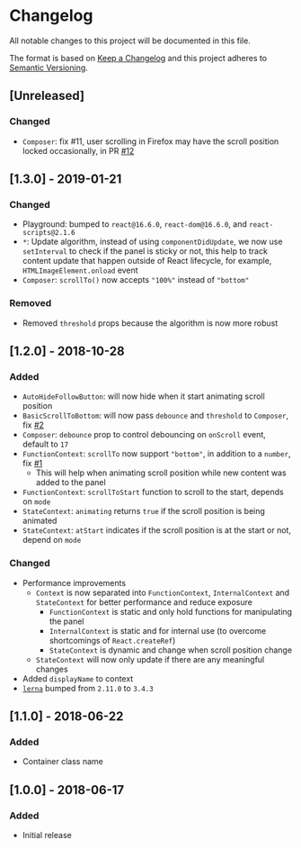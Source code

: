 # Changelog
All notable changes to this project will be documented in this file.

The format is based on [Keep a Changelog](http://keepachangelog.com/en/1.0.0/)
and this project adheres to [Semantic Versioning](http://semver.org/spec/v2.0.0.html).

## [Unreleased]
### Changed
- `Composer`: fix #11, user scrolling in Firefox may have the scroll position locked occasionally, in PR [#12](https://github.com/compulim/react-scroll-to-bottom/issues/12)

## [1.3.0] - 2019-01-21
### Changed
- Playground: bumped to `react@16.6.0`, `react-dom@16.6.0`, and `react-scripts@2.1.6`
- `*`: Update algorithm, instead of using `componentDidUpdate`, we now use `setInterval` to check if the panel is sticky or not, this help to track content update that happen outside of React lifecycle, for example, `HTMLImageElement.onload` event
- `Composer`: `scrollTo()` now accepts `"100%"` instead of `"bottom"`

### Removed
- Removed `threshold` props because the algorithm is now more robust

## [1.2.0] - 2018-10-28
### Added
- `AutoHideFollowButton`: will now hide when it start animating scroll position
- `BasicScrollToBottom`: will now pass `debounce` and `threshold` to `Composer`, fix [#2](https://github.com/compulim/react-scroll-to-bottom/issues/2)
- `Composer`: `debounce` prop to control debouncing on `onScroll` event, default to `17`
- `FunctionContext`: `scrollTo` now support `"bottom"`, in addition to a `number`, fix [#1](https://github.com/compulim/react-scroll-to-bottom/issues/1)
   - This will help when animating scroll position while new content was added to the panel
- `FunctionContext`: `scrollToStart` function to scroll to the start, depends on `mode`
- `StateContext`: `animating` returns `true` if the scroll position is being animated
- `StateContext`: `atStart` indicates if the scroll position is at the start or not, depend on `mode`

### Changed
- Performance improvements
   - `Context` is now separated into `FunctionContext`, `InternalContext` and `StateContext` for better performance and reduce exposure
      - `FunctionContext` is static and only hold functions for manipulating the panel
      - `InternalContext` is static and for internal use (to overcome shortcomings of `React.createRef`)
      - `StateContext` is dynamic and change when scroll position change
   - `StateContext` will now only update if there are any meaningful changes
- Added `displayName` to context
- [`lerna`](https://npmjs.com/package/lerna) bumped from `2.11.0` to `3.4.3`

## [1.1.0] - 2018-06-22
### Added
- Container class name

## [1.0.0] - 2018-06-17
### Added
- Initial release
